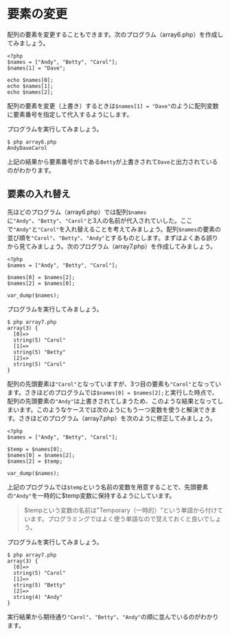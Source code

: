# 要素の変更

配列の要素を変更することもできます。次のプログラム（array6.php）を作成してみましょう。

```
<?php
$names = ["Andy", "Betty", "Carol"];
$names[1] = "Dave";

echo $names[0];
echo $names[1];
echo $names[2];
```

配列の要素を変更（上書き）するときは`$names[1] = "Dave"`のように配列変数に要素番号を指定して代入するようにします。

プログラムを実行してみましょう。

```
$ php array6.php
AndyDaveCarol
```

上記の結果から要素番号が`1`である`Betty`が上書きされて`Dave`と出力されているのがわかります。


## 要素の入れ替え

先ほどのプログラム（array6.php）では配列`$names`に`"Andy"`、`"Betty"`、`"Carol"`と3人の名前が代入されていした。ここで`"Andy"`と`"Carol"`を入れ替えることを考えてみましょう。配列`$names`の要素の並び順を`"Carol"`、`"Betty"`、`"Andy"`とするものとします。まずはよくある誤りから見てみましょう。次のプログラム（array7.php）を作成してみましょう。

```
<?php
$names = ["Andy", "Betty", "Carol"];

$names[0] = $names[2];
$names[2] = $names[0];

var_dump($names);
```

プログラムを実行してみましょう。

```
$ php array7.php
array(3) {
  [0]=>
  string(5) "Carol"
  [1]=>
  string(5) "Betty"
  [2]=>
  string(5) "Carol"
}
```

配列の先頭要素は`"Carol"`となっていますが、3つ目の要素も`"Carol"`となっています。さきほどのプログラムでは`$names[0] = $names[2];`と実行した時点で、配列の先頭要素の`"Andy"`は上書きされてしまうため、このような結果となってしまいます。このようなケースでは次のようにもう一つ変数を使うと解決できます。さきほどのプログラム（array7.php）を次のように修正してみましょう。

```
<?php
$names = ["Andy", "Betty", "Carol"];

$temp = $names[0];
$names[0] = $names[2];
$names[2] = $temp;

var_dump($names);
```

上記のプログラムでは`$temp`という名前の変数を用意することで、先頭要素の`"Andy"`を一時的に$temp変数に保持するようにしています。

> $tempという変数の名前は"Temporary（一時的）"という単語から付けています。プログラミングではよく使う単語なので覚えておくと良いでしょう。

プログラムを実行してみましょう。

```
$ php array7.php
array(3) {
  [0]=>
  string(5) "Carol"
  [1]=>
  string(5) "Betty"
  [2]=>
  string(4) "Andy"
}
```

実行結果から期待通り`"Carol"`、`"Betty"`、`"Andy"`の順に並んでいるのがわかります。

